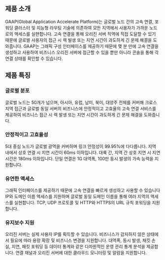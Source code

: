## 제품 소개
GAAP(Global Application Accelerate Platform)는 글로벌 노드 간의 고속 연결, 포워딩 클러스터 및 지능형 라우팅 기술에 의존하여 모든 지역에서 사용자가 가까운 노드로의 액세스를 실현합니다. 고속 연결을 통해 오리진 서버 직역에 직접 도달할 수 있기 때문에 글로벌 사용자의 접근 시 렉 발생 또는 지연 시간이 과도하게 긴 문제 해결을 도와줍니다.
GAAP는 그래픽 구성 인터페이스를 제공하기 때문에 몇 분 만에 고속 연결을 생성하고 사용하여 비즈니스 오리진 서버에 접근할 수 있을 뿐만 아니라 콘솔을 통해 각 연결 상태를 확인할 수 있습니다.

## 제품 특징
### 글로벌 분포
글로벌 노드는 50개가 넘으며, 아시아, 유럽, 남미, 북미, 대양주 전체를 커버해 크로스 지역 접근과 글로벌 동일 서버의 비즈니스에 안정적이고 고효율의 고속 연결 서비스를 제공하여 비즈니스 접근 시 렉 발생 또는 지연 시간이 과도하게 긴 문제 해결을 도와줍니다.

### 안정적이고 고효율성
5대 중심 노드가 글로벌 광역을 커버하며 링크 안정성이 99.95%에 다다릅니다. 지역 내에서 상호 연결 시 지연 시간이 60ms 이하입니다. 대륙 간, 지역 간 상호 지연 시 지연 시간은 180ms 이하입니다. 단일 연결은 1G 대역폭, 100만 동시 발생의 가속 능력을 지원합니다.

### 유연한 액세스
그래픽 인터페이스를 제공하기 때문에 고속 연결을 빠르게 생성하고 사용할 수 있습니다 IP와 도메인 이름 액세스를 지원하며 글로벌 동일 도메인 이름을 통해 여러 지역의 액세스를 실현합니다. TCP, UDP 프로토콜 및 HTTP와 HTTPS의 URL 규칙 포워딩을 지원합니다.

### 유지보수 지원
오리진 서버는 실제 사용자 IP를 획득할 수 있습니다. 비즈니스가 감지하지 않은 상태에서 필요에 따라 용량 확장 및 비즈니스 변경을 지원합니다. 대역폭, 동시 발생, 채킷 손실, 지연, 패킷 포워딩 등 데이터 통계와 같은 다차원적인 운영 관리 통계 분석을 제공합니다. 연결 채널과 오리진 서버에 대한 클라우드 모니터링 및 알람을 지원합니다.


